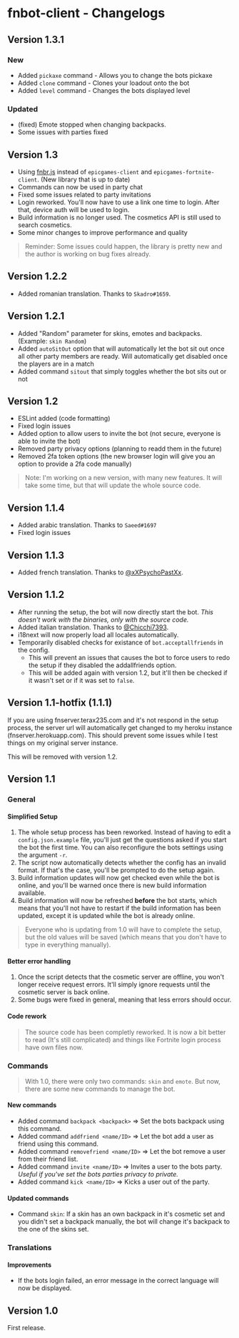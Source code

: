 # fnbot-client - Changelogs

## Version 1.3.1

### New

- Added `pickaxe` command - Allows you to change the bots pickaxe
- Added `clone` command - Clones your loadout onto the bot
- Added `level` command - Changes the bots displayed level

### Updated

- (fixed) Emote stopped when changing backpacks.
- Some issues with parties fixed

## Version 1.3

- Using [fnbr.js](https://fnbr.js.org/) instead of `epicgames-client` and `epicgames-fortnite-client`. (New library that is up to date)
- Commands can now be used in party chat
- Fixed some issues related to party invitations
- Login reworked. You'll now have to use a link one time to login. After that, device auth will be used to login.
- Build information is no longer used. The cosmetics API is still used to search cosmetics.
- Some minor changes to improve performance and quality

> Reminder: Some issues could happen, the library is pretty new and the author is working on bug fixes already.

## Version 1.2.2

- Added romanian translation. Thanks to `Skadro#1659`.

## Version 1.2.1

- Added "Random" parameter for skins, emotes and backpacks. (Example: `skin Random`)
- Added `autoSitOut` option that will automatically let the bot sit out once all other party members are ready. Will automatically get disabled once the players are in a match
- Added command `sitout` that simply toggles whether the bot sits out or not

## Version 1.2

- ESLint added (code formatting)
- Fixed login issues
- Added option to allow users to invite the bot (not secure, everyone is able to invite the bot)
- Removed party privacy options (planning to readd them in the future)
- Removed 2fa token options (the new browser login will give you an option to provide a 2fa code manually)

> Note: I'm working on a new version, with many new features. It will take some time, but that will update the whole source code.

## Version 1.1.4

- Added arabic translation. Thanks to `Saeed#1697`
- Fixed login issues

## Version 1.1.3

- Added french translation. Thanks to [@xXPsychoPastXx](https://twitter.com/xXPsychoPastXx).

## Version 1.1.2

- After running the setup, the bot will now directly start the bot. *This doesn't work with the binaries, only with the source code.*
- Added italian translation. Thanks to [@Chicchi7393](https://twitter.com/Chicchi7393).
- i18next will now properly load all locales automatically.
- Temporarily disabled checks for existance of `bot.acceptallfriends` in the config.
  - This will prevent an issues that causes the bot to force users to redo the setup if they disabled the addallfriends option.
  - This will be added again with version 1.2, but it'll then be checked if it wasn't set or if it was set to `false`.

## Version 1.1-hotfix (1.1.1)

If you are using fnserver.terax235.com and it's not respond in the setup process, the server url will automatically get changed to my heroku instance (fnserver.herokuapp.com). This should prevent some issues while I test things on my original server instance.

This will be removed with version 1.2.

## Version 1.1

### General

#### Simplified Setup

1. The whole setup process has been reworked. Instead of having to edit a `config.json.example` file, you'll just get the questions asked if you start the bot the first time. You can also reconfigure the bots settings using the argument `-r`.
2. The script now automatically detects whether the config has an invalid format. If that's the case, you'll be prompted to do the setup again.
3. Build information updates will now get checked even while the bot is online, and you'll be warned once there is new build information available.
4. Build information will now be refreshed __before__ the bot starts, which means that you'll not have to restart if the build information has been updated, except it is updated while the bot is already online.

> Everyone who is updating from 1.0 will have to complete the setup, but the old values will be saved (which means that you don't have to type in everything manually).

#### Better error handling

1. Once the script detects that the cosmetic server are offline, you won't longer receive request errors. It'll simply ignore requests until the cosmetic server is back online.
2. Some bugs were fixed in general, meaning that less errors should occur.

#### Code rework

> The source code has been completly reworked. It is now a bit better to read (It's still complicated) and things like Fortnite login process have own files now.

### Commands

> With 1.0, there were only two commands: `skin` and `emote`. But now, there are some new commands to manage the bot.

#### New commands

- Added command `backpack <backpack>` => Set the bots backpack using this command.
- Added command `addfriend <name/ID>` => Let the bot add a user as friend using this command.
- Added command `removefriend <name/ID>` => Let the bot remove a user from their friend list.
- Added command `invite <name/ID>` => Invites a user to the bots party. *Useful if you've set the bots parties privacy to private.*
- Added command `kick <name/ID>` => Kicks a user out of the party.

#### Updated commands

- Command `skin`: If a skin has an own backpack in it's cosmetic set and you didn't set a backpack manually, the bot will change it's backpack to the one of the skins set.

### Translations

#### Improvements

- If the bots login failed, an error message in the correct language will now be displayed.

## Version 1.0

First release.
